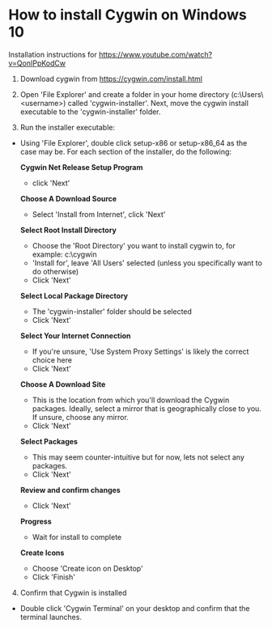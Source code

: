 # How to install Cygwin on Windows 10
Installation instructions for https://www.youtube.com/watch?v=QonIPpKodCw

1) Download cygwin from https://cygwin.com/install.html

2) Open 'File Explorer' and create a folder in your home directory (c:\Users\\\<username>) called 'cygwin-installer'.  Next, move the cygwin install executable to the 'cygwin-installer' folder.

3) Run the installer executable:
  - Using 'File Explorer', double click setup-x86 or setup-x86_64 as the case may be.  For each section of the installer, do the following:
  
    <b>Cygwin Net Release Setup Program</b>
    - click 'Next'
    
    <b>Choose A Download Source</b>
    - Select 'Install from Internet', click 'Next'
    
    <b>Select Root Install Directory</b>
    - Choose the 'Root Directory' you want to install cygwin to, for example: c:\cygwin
    - 'Install for', leave 'All Users' selected (unless you specifically want to do otherwise)
    - Click 'Next'

    <b>Select Local Package Directory</b>
    - The 'cygwin-installer' folder should be selected
    - Click 'Next'
    
    <b>Select Your Internet Connection</b>
    - If you're unsure, 'Use System Proxy Settings' is likely the correct choice here
    - Click 'Next'
    
    <b>Choose A Download Site</b>
    - This is the location from which you'll download the Cygwin packages.  Ideally, select a mirror that is geographically close to you.  If unsure, choose any mirror.
    - Click 'Next'
    
    <b>Select Packages</b>
    - This may seem counter-intuitive but for now, lets not select any packages.
    - Click 'Next'
    
    <b>Review and confirm changes</b>
    - Click 'Next'
    
    <b>Progress</b>
    - Wait for install to complete
    
    <b>Create Icons</b>
    - Choose 'Create icon on Desktop'
    - Click 'Finish'
 
4) Confirm that Cygwin is installed
  - Double click 'Cygwin Terminal' on your desktop and confirm that the terminal launches.
